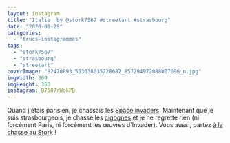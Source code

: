 ```yaml
---
layout: instagram
title: "Italie  by @stork7567 #streetart #strasbourg"
date: "2020-01-29"
categories: 
  - "trucs-instagrammes"
tags: 
  - "stork7567"
  - "strasbourg"
  - "streetart"
coverImage: "82470893_553638035228687_857294972088007696_n.jpg"
imgWidth: 360
imgHeight: 360
instagram: B7507rWokPB
---
```


Quand j'étais parisien, je chassais les [Space invaders](http://sitofotos.6x8.org/index.php?/category/2). Maintenant que je suis strasbourgeois, je chasse les [cigognes](https://www.6x8.org/tag/stork7567/) et je ne regrette rien (ni forcément Paris, ni forcément les œuvres d'Invader). Vous aussi, partez [à la chasse au Stork](https://www.6x8.org/2019/11/a-la-chasse-au-stork/) !
